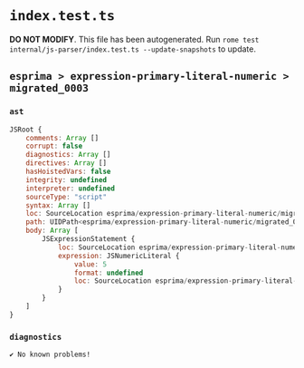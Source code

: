 # `index.test.ts`

**DO NOT MODIFY**. This file has been autogenerated. Run `rome test internal/js-parser/index.test.ts --update-snapshots` to update.

## `esprima > expression-primary-literal-numeric > migrated_0003`

### `ast`

```javascript
JSRoot {
	comments: Array []
	corrupt: false
	diagnostics: Array []
	directives: Array []
	hasHoistedVars: false
	integrity: undefined
	interpreter: undefined
	sourceType: "script"
	syntax: Array []
	loc: SourceLocation esprima/expression-primary-literal-numeric/migrated_0003/input.js 1:0-1:1
	path: UIDPath<esprima/expression-primary-literal-numeric/migrated_0003/input.js>
	body: Array [
		JSExpressionStatement {
			loc: SourceLocation esprima/expression-primary-literal-numeric/migrated_0003/input.js 1:0-1:1
			expression: JSNumericLiteral {
				value: 5
				format: undefined
				loc: SourceLocation esprima/expression-primary-literal-numeric/migrated_0003/input.js 1:0-1:1
			}
		}
	]
}
```

### `diagnostics`

```
✔ No known problems!

```
